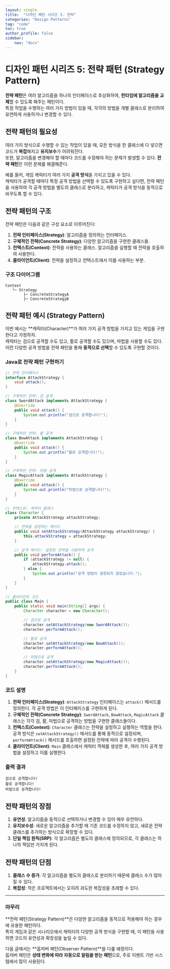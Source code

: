 ```yaml
---
layout: single
title:  "디자인 패턴 시리즈 5. 전략"
categories: "Design Patterns"
tag: "code"
toc: true
author_profile: false
sidebar:
    nav: "docs"
---
```


# 디자인 패턴 시리즈 5: 전략 패턴 (Strategy Pattern)  
**전략 패턴**은 여러 알고리즘을 하나의 인터페이스로 추상화하여, **런타임에 알고리즘을 교체**할 수 있도록 해주는 패턴이다.  
특정 작업을 수행하는 여러 가지 방법이 있을 때, 각각의 방법을 개별 클래스로 분리하여 유연하게 사용하거나 변경할 수 있다.  

## 전략 패턴의 필요성  
여러 가지 방식으로 수행할 수 있는 작업이 있을 때, 모든 방식을 한 클래스에 다 넣으면 코드가 **복잡**해지고 **유지보수**가 어려워진다.  
또한, 알고리즘을 변경해야 할 때마다 코드를 수정해야 하는 문제가 발생할 수 있다. **전략 패턴**은 이런 문제를 해결해준다.  

예를 들어, 게임 캐릭터가 여러 가지 **공격 방식**을 가지고 있을 수 있다.  
캐릭터가 공격할 때마다 특정 공격 방법을 선택할 수 있도록 구현하고 싶다면, 전략 패턴을 사용하여 각 공격 방법을 별도의 클래스로 분리하고, 캐릭터가 공격 방식을 동적으로 바꾸도록 할 수 있다.  

## 전략 패턴의 구조  
전략 패턴은 다음과 같은 구성 요소로 이루어진다:  
1. **전략 인터페이스(Strategy)**: 알고리즘을 정의하는 인터페이스.  
2. **구체적인 전략(Concrete Strategy)**: 다양한 알고리즘을 구현한 클래스들.  
3. **컨텍스트(Context)**: 전략을 사용하는 클래스. 알고리즘을 실행할 때 전략을 호출하여 사용한다.  
4. **클라이언트(Client)**: 전략을 설정하고 컨텍스트에서 이를 사용하는 부분.  

### 구조 다이어그램  
```
Context
   └─ Strategy
        ├─ ConcreteStrategyA
        ├─ ConcreteStrategyB
```  

## 전략 패턴 예시 (Strategy Pattern)  
이번 예시는 **캐릭터(Character)**가 여러 가지 공격 방법을 가지고 있는 게임을 구현한다고 가정하자.  
캐릭터는 검으로 공격할 수도 있고, 활로 공격할 수도 있으며, 마법을 사용할 수도 있다.  
이런 다양한 공격 방법을 전략 패턴을 통해 **동적으로 선택**할 수 있도록 구현할 것이다.  

### Java로 전략 패턴 구현하기  
```java
// 전략 인터페이스
interface AttackStrategy {
    void attack();
}

// 구체적인 전략: 검 공격
class SwordAttack implements AttackStrategy {
    @Override
    public void attack() {
        System.out.println("검으로 공격합니다!");
    }
}

// 구체적인 전략: 활 공격
class BowAttack implements AttackStrategy {
    @Override
    public void attack() {
        System.out.println("활로 공격합니다!");
    }
}

// 구체적인 전략: 마법 공격
class MagicAttack implements AttackStrategy {
    @Override
    public void attack() {
        System.out.println("마법으로 공격합니다!");
    }
}

// 컨텍스트: 캐릭터 클래스
class Character {
    private AttackStrategy attackStrategy;

    // 전략을 설정하는 메서드
    public void setAttackStrategy(AttackStrategy attackStrategy) {
        this.attackStrategy = attackStrategy;
    }

    // 공격 메서드: 설정된 전략을 사용하여 공격
    public void performAttack() {
        if (attackStrategy != null) {
            attackStrategy.attack();
        } else {
            System.out.println("공격 방법이 설정되지 않았습니다.");
        }
    }
}

// 클라이언트 코드
public class Main {
    public static void main(String[] args) {
        Character character = new Character();

        // 검으로 공격
        character.setAttackStrategy(new SwordAttack());
        character.performAttack();

        // 활로 공격
        character.setAttackStrategy(new BowAttack());
        character.performAttack();

        // 마법으로 공격
        character.setAttackStrategy(new MagicAttack());
        character.performAttack();
    }
}
```  

### 코드 설명  
1. **전략 인터페이스(Strategy)**: `AttackStrategy` 인터페이스는 `attack()` 메서드를 정의한다. 각 공격 방법은 이 인터페이스를 구현하게 된다.  
2. **구체적인 전략(Concrete Strategy)**: `SwordAttack`, `BowAttack`, `MagicAttack` 클래스는 각각 검, 활, 마법으로 공격하는 방법을 구현한 클래스들이다.  
3. **컨텍스트(Context)**: `Character` 클래스는 전략을 설정하고 실행하는 역할을 한다. 공격 방식은 `setAttackStrategy()` 메서드를 통해 동적으로 설정되며, `performAttack()` 메서드를 호출하면 설정된 전략에 따라 공격이 수행된다.  
4. **클라이언트(Client)**: `Main` 클래스에서 캐릭터 객체를 생성한 후, 여러 가지 공격 방법을 설정하고 이를 실행한다.  

### 출력 결과  
```
검으로 공격합니다!
활로 공격합니다!
마법으로 공격합니다!
```  

## 전략 패턴의 장점  
1. **유연성**: 알고리즘을 동적으로 선택하거나 변경할 수 있어 매우 유연하다.  
2. **유지보수성**: 새로운 알고리즘을 추가할 때 기존 코드를 수정하지 않고, 새로운 전략 클래스를 추가하는 방식으로 확장할 수 있다.  
3. **단일 책임 원칙(SRP)**: 각 알고리즘은 별도의 클래스에 정의되므로, 각 클래스는 하나의 책임만 가지게 된다.  

## 전략 패턴의 단점  
1. **클래스 수 증가**: 각 알고리즘을 별도의 클래스로 분리하기 때문에 클래스 수가 많아질 수 있다.  
2. **복잡성**: 작은 프로젝트에서는 오히려 과도한 복잡성을 초래할 수 있다.  

---

### 마무리  
**전략 패턴(Strategy Pattern)**은 다양한 알고리즘을 동적으로 적용해야 하는 경우에 유용한 패턴이다.  
특히 게임과 같은 시나리오에서 캐릭터의 다양한 공격 방식을 구현할 때, 이 패턴을 사용하면 코드의 유연성과 확장성을 높일 수 있다.  

다음 글에서는 **옵저버 패턴(Observer Pattern)**을 다룰 예정이다.  
옵저버 패턴은 **상태 변화에 따라 자동으로 알림을 받는 패턴**으로, 주로 이벤트 기반 시스템에서 많이 사용된다.  
